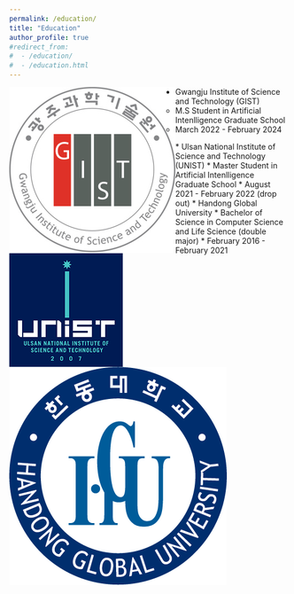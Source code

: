 ```yaml
---
permalink: /education/
title: "Education"
author_profile: true
#redirect_from: 
#  - /education/
#  - /education.html
---
```


<img align="left" src="./../images/gist.jpg"> 

* Gwangju Institute of Science and Technology (GIST)
  * M.S Student in Artificial Intenlligence Graduate School
  * March 2022 - February 2024

<img align="left" src="./../images/unist.png">
* Ulsan National Institute of Science and Technology (UNIST)
  * Master Student in Artificial Intenlligence Graduate School
  * August 2021 - February 2022 (drop out)

<img align="left" src="./../images/hgu.png">
* Handong Global University
  * Bachelor of Science in Computer Science and Life Science (double major)
  * February 2016 - February 2021

